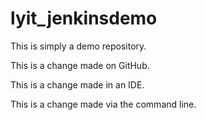 # lyit_jenkinsdemo

This is simply a demo repository.

This is a change made on GitHub.

This is a change made in an IDE.

This is a change made via the command line.
